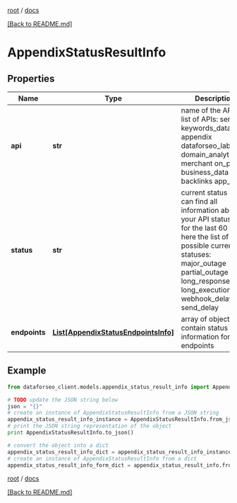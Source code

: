 [root](./../ "root") / [docs](./ "docs")

[[Back to README.md]](./../README.md "[Back to README.md]")

# AppendixStatusResultInfo

## Properties

Name | Type | Description | Notes
------------ | ------------- | ------------- | -------------
**api** | **str** | name of the API the list of APIs: serp keywords_data appendix dataforseo_labs domain_analytics merchant on_page business_data backlinks app_data | [optional]
**status** | **str** | current status you can find all information about your API statuses for the last 60 days here the list of possible current statuses: major_outage partial_outage long_response_time long_execution_time webhook_delay send_delay | [optional]
**endpoints** | [**List[AppendixStatusEndpointsInfo]**](AppendixStatusEndpointsInfo.md) | array of objects that contain status information for API endpoints | [optional]

## Example

```python
from dataforseo_client.models.appendix_status_result_info import AppendixStatusResultInfo

# TODO update the JSON string below
json = "{}"
# create an instance of AppendixStatusResultInfo from a JSON string
appendix_status_result_info_instance = AppendixStatusResultInfo.from_json(json)
# print the JSON string representation of the object
print AppendixStatusResultInfo.to_json()

# convert the object into a dict
appendix_status_result_info_dict = appendix_status_result_info_instance.to_dict()
# create an instance of AppendixStatusResultInfo from a dict
appendix_status_result_info_form_dict = appendix_status_result_info.from_dict(appendix_status_result_info_dict)
```

  

[root](./../ "root") / [docs](./ "docs")

[[Back to README.md]](./../README.md "[Back to README.md]")